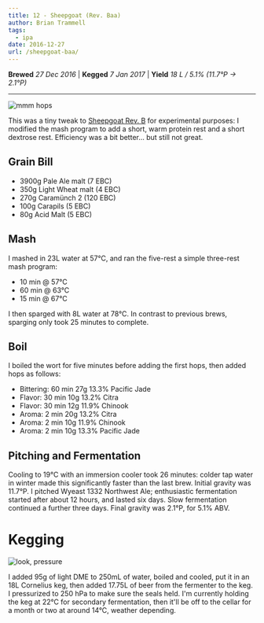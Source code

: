 ```yaml
---
title: 12 - Sheepgoat (Rev. Baa)
author: Brian Trammell
tags:
  - ipa
date: 2016-12-27
url: /sheepgoat-baa/
---
```


**Brewed** *27 Dec 2016* | **Kegged** *7 Jan 2017* | **Yield** *18 L / 5.1% (11.7&deg;P &#x2192; 2.1&deg;P)*
- - -

![mmm hops](/img/sheepgoat-baa-brewing.jpg)

This was a tiny tweak to [Sheepgoat Rev. B](/sheepgoat-b/) for experimental
purposes: I modified the mash program to add a short, warm protein rest and a
short dextrose rest. Efficiency was a bit better... but still not great.

## Grain Bill

- 3900g Pale Ale malt (7 EBC)
- 350g Light Wheat malt (4 EBC)
- 270g Caramünch 2 (120 EBC)
- 100g Carapils (5 EBC)
- 80g Acid Malt (5 EBC)

## Mash

I mashed in 23L water at 57&deg;C, and ran the five-rest a simple three-rest mash program:

- 10 min @ 57&deg;C
- 60 min @ 63&deg;C 
- 15 min @ 67&deg;C

I then sparged with 8L water at 78&deg;C. In contrast to previous brews,
sparging only took 25 minutes to complete.

## Boil

I boiled the wort for five minutes before adding the first hops, then added hops as follows:   

- Bittering: 60 min 27g 13.3% Pacific Jade
- Flavor: 30 min 10g 13.2% Citra 
- Flavor: 30 min 12g 11.9% Chinook
- Aroma: 2 min 20g 13.2% Citra 
- Aroma: 2 min 10g 11.9% Chinook 
- Aroma: 2 min 10g 13.3% Pacific Jade

## Pitching and Fermentation

Cooling to 19&deg;C with an immersion cooler took 26 minutes: colder tap water
in winter made this significantly faster than the last brew. Initial gravity
was 11.7&deg;P. I pitched Wyeast 1332 Northwest Ale; enthusiastic fermentation
started after about 12 hours, and lasted six days. Slow fermentation continued
a further three days. Final gravity was 2.1&deg;P, for 5.1% ABV.

# Kegging

![look, pressure](/img/sheepgoat-kegged.jpg)

I added 95g of light DME to 250mL of water, boiled and cooled, put it in an 18L Cornelius keg, then added 17.75L of beer from the fermenter to the keg. I pressurized to 250 hPa to make sure the seals held. I'm currently holding the keg at 22&deg;C for secondary fermentation, then it'll be off to the cellar for a month or two at around 14&deg;C, weather depending.

